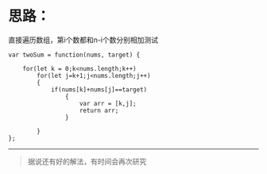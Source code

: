 # 思路：
直接遍历数组，第i个数都和n-i个数分别相加测试

```
var twoSum = function(nums, target) {
    
    for(let k = 0;k<nums.length;k++)
        for(let j=k+1;j<nums.length;j++)
        {
            if(nums[k]+nums[j]==target)
                {
                    var arr = [k,j];
                    return arr;
                }
            
        }
};
```
---
> 据说还有好的解法，有时间会再次研究
